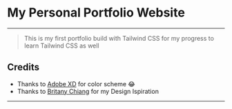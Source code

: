 # My Personal Portfolio Website

---

> This is my first portfolio build with Tailwind CSS for my progress to learn Tailwind CSS as well

## Credits

- Thanks to [Adobe XD](https://www.adobe.com/products/xd.html) for color scheme 😂
- Thanks to [Britany Chiang](https://github.com/bchiang7) for my Design Ispiration


---